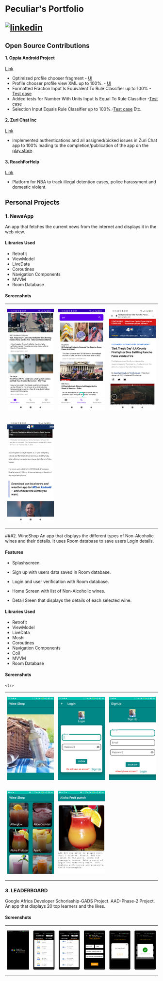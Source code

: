 # Peculiar's Portfolio  <p> <a href="https://www.linkedin.com/in/peculiar-c-umeh"><img src="https://img.icons8.com/color/50/000000/linkedin.png" alt="linkedin"/></a> <p>  

## Open Source Contributions

#### 1. Oppia Android Project  

[Link](https://github.com/oppia/oppia-android)
* Optimized profile chooser fragment - [UI](https://github.com/oppia/oppia-android/pull/1997)
* Profile chooser profile view XML up to 100%. - [UI](https://github.com/oppia/oppia-android/pull/2100)
* Formatted Fraction Input Is Equivalent To Rule Classifier up to 100% -[Test case](https://github.com/oppia/oppia-android/pull/2024)    
* Added tests for Number With Units Input Is Equal To Rule Classifier -[Test case](https://github.com/oppia/oppia-android/pull/2152)
* Selection Input Equals Rule Classifier up to 100%.-[Test case](https://github.com/oppia/oppia-android/pull/2144) Etc.

#### 2. Zuri Chat Inc

[Link](https://github.com/zurichat/zc_app_android)

* Implemented authentications and all assigned/picked issues in Zuri Chat app to 100% 
leading to the completion/publication of the app on the [play store](https://play.google.com/store/apps/details?id=com.zurichat.app).

#### 3. ReachForHelp

[Link](https://github.com/ksinnovationhub/teamsdn)
* Platform for NBA to track illegal detention cases, 
  police harassment  and domestic violent.


## Personal Projects

### 1. NewsApp
An app that fetches the current news from the internet and displays it in the web view.

#### Libraries Used
* Retrofit
* ViewModel
* LiveData
* Coroutines
* Navigation Components
* MVVM
* Room Database

#### Screenshots
<table>
  <tr>
  <td>

![](https://github.com/peculiaruc/NewsApp/blob/master/app/screenshot/device-2022-01-07-001732.png)

  </td>

  <td>

![](https://github.com/peculiaruc/NewsApp/blob/master/app/screenshot/device-2022-01-07-001844.png)

  </td>

  <td>

![](https://github.com/peculiaruc/NewsApp/blob/master/app/screenshot/device-2022-01-07-001951.png)

  </td>
  </tr>

   <tr>

 <td>

![](https://github.com/peculiaruc/NewsApp/blob/master/app/screenshot/device-2022-01-07-002043.png)

 </td>

 </tr>
</table>



###2. WineShop
 An app that displays the different types of Non-Alcoholic wines and their details. It uses Room database to 
 save users Login details.
 
 #### Features
 
 * Splashscreen.
 
 * Sign up with users data saved in Room database.
 
 * Login and user verification with Room database.
 
 * Home Screen with list of Non-Alcoholic wines.
 
 * Detail Sreen that displays the details of each selected wine.

#### Libraries Used

* Retrofit
* ViewModel
* LiveData
* Moshi
* Coroutines
* Navigation Components
* Coil
* MVVM
* Room Database
 
 
 #### Screenshots
 <table>
  
   <tr>
   <td>
   
   ![SplashScreen](https://github.com/peculiaruc/WineShop/blob/master/screenshops/device-2021-06-18-034518.png)
   
   </td>
   
   <td>
     
   ![LogInScreen](https://github.com/peculiaruc/WineShop/blob/master/screenshops/device-2021-06-18-034550.png)
     
   </td>
   
   <td>
     
   ![SignUpScreen](https://github.com/peculiaruc/WineShop/blob/master/screenshops/device-2021-06-18-034908.png)
     
   </td>
   </tr>
   
    <tr>
       
  <td>
      
   ![HomeScreen](https://github.com/peculiaruc/WineShop/blob/master/screenshops/device-2021-05-30-023821.png) 
          
  </td>
    
   <td>
    
   ![DetailScreen](https://github.com/peculiaruc/WineShop/blob/master/screenshops/device-2021-05-30-024334.png) 
        
  </td>
  
  </tr>
 </table>



### 3. LEADERBOARD

Google Africa Developer Schorlaship-GADS Project.
AAD-Phase-2 Project. An app that displays 20 top learners and the likes.

#### Screenshots

<table>
<tr> 
<td>

![splashscreen](https://github.com/peculiaruc/LEADERBOARD/blob/master/app/screenshots/splashscreen.png)

</td>
<td>

![Leaderboared](https://github.com/peculiaruc/LEADERBOARD/blob/master/app/screenshots/LearningLeaders.png)

</td>
<td>

![SkillIQ](https://github.com/peculiaruc/LEADERBOARD/blob/master/app/screenshots/SkillIQ.png)
</td>
<td>

![ConfirmationScreen](https://github.com/peculiaruc/LEADERBOARD/blob/master/app/screenshots/submitScreen.png)

</td>
<td>

![SubmitScren](https://github.com/peculiaruc/LEADERBOARD/blob/master/app/screenshots/confirmation.png)
</td>
<td>

![SuccesssfulSubmission](https://github.com/peculiaruc/LEADERBOARD/blob/master/app/screenshots/successfulSubmission.png)
</td>
</tr>
</table>
